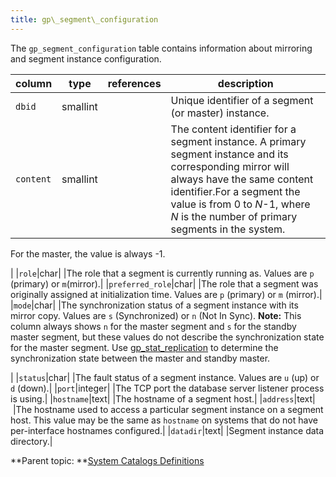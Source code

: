 ```yaml
---
title: gp\_segment\_configuration 
---
```


The `gp_segment_configuration` table contains information about mirroring and segment instance configuration.

|column|type|references|description|
|------|----|----------|-----------|
|`dbid`|smallint| |Unique identifier of a segment \(or master\) instance.|
|`content`|smallint| |The content identifier for a segment instance. A primary segment instance and its corresponding mirror will always have the same content identifier.For a segment the value is from 0 to *N*-1, where *N* is the number of primary segments in the system.

For the master, the value is always -1.

|
|`role`|char| |The role that a segment is currently running as. Values are `p` \(primary\) or `m`\(mirror\).|
|`preferred_role`|char| |The role that a segment was originally assigned at initialization time. Values are `p` \(primary\) or `m` \(mirror\).|
|`mode`|char| |The synchronization status of a segment instance with its mirror copy. Values are `s` \(Synchronized\) or `n` \(Not In Sync\). **Note:** This column always shows `n` for the master segment and `s` for the standby master segment, but these values do not describe the synchronization state for the master segment. Use [gp\_stat\_replication](gp_stat_replication.html) to determine the synchronization state between the master and standby master.

|
|`status`|char| |The fault status of a segment instance. Values are `u` \(up\) or `d` \(down\).|
|`port`|integer| |The TCP port the database server listener process is using.|
|`hostname`|text| |The hostname of a segment host.|
|`address`|text| |The hostname used to access a particular segment instance on a segment host. This value may be the same as `hostname` on systems that do not have per-interface hostnames configured.|
|`datadir`|text| |Segment instance data directory.|

**Parent topic: **[System Catalogs Definitions](../system_catalogs/catalog_ref-html.html)


